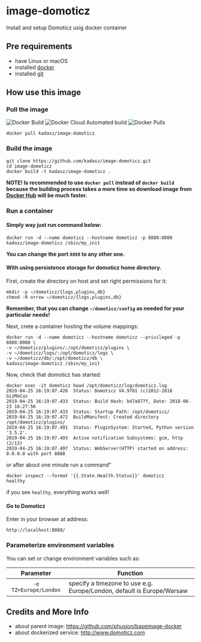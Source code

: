 # image-domoticz
Install and setup Domoticz usig docker container 

## Pre requirements

- have Linux or macOS
- installed [docker][1] 
- installed [git][2]

## How use this image

### Pull the image

![Docker Build](https://img.shields.io/docker/cloud/build/kadasz/image-domoticz.svg) ![Docker Cloud Automated build](https://img.shields.io/docker/cloud/automated/kadasz/image-domoticz.svg) ![Docker Pulls](https://img.shields.io/docker/pulls/kadasz/image-domoticz.svg)


```
docker pull kadasz/image-domoticz
```

### Build the image

```
git clone https://github.com/kadasz/image-domoticz.git
cd image-domoticz
docker build -t kadasz/image-domoticz .
```


__NOTE! Is recommended to use `docker pull` instead of `docker build` because the building process takes a more time so download image from [Docker Hub][3] will be much faster.__

### Run a container
#### Simply way just run command below:

```
docker run -d --name domoticz --hostname domoticz -p 8888:8080 kadasz/image-domoticz /sbin/my_init
```
__You can change the port `8888` to any other one.__

#### With using persistence storage for domoticz home directory.
First, create the directory on host and set right permissions for it:

```
mkdir -p ~/domoticz/{logs,plugins,db}
chmod -R o+rxw ~/domoticz/{logs,plugins,db}
```
__Remember, that you can change `~/domoticz/config` as needed for your particular needs!__

Next, crete a container hosting the volume mappings:

```
docker run -d --name domoticz --hostname domoticz --privileged -p 8888:8080 \
-v ~/domoticz/plugins/:/opt/domoticz/plugins \
-v ~/domoticz/logs/:/opt/domoticz/logs \
-v ~/domoticz/db/:/opt/domoticz/db \
kadasz/image-domoticz /sbin/my_init
```

Now, check that domoticz has started:

```
docker exec -it domoticz head /opt/domoticz/log/domoticz.log
2019-04-25 16:19:07.426  Status: Domoticz V4.9701 (c)2012-2018 GizMoCuz
2019-04-25 16:19:07.433  Status: Build Hash: b47a877f, Date: 2018-06-23 16:27:56
2019-04-25 16:19:07.433  Status: Startup Path: /opt/domoticz/
2019-04-25 16:19:07.472  BuildManifest: Created directory /opt/domoticz/plugins/
2019-04-25 16:19:07.491  Status: PluginSystem: Started, Python version '3.5.2'.
2019-04-25 16:19:07.493  Active notification Subsystems: gcm, http (2/13)
2019-04-25 16:19:07.497  Status: WebServer(HTTP) started on address: 0.0.0.0 with port 8888
```
or after about one minute run a command"

```
docker inspect --format '{{.State.Health.Status}}' domoticz
healthy
```
if you see `healthy`, everything works well!

#### Go to Domoticz
Enter in your browser at address:
```
http://localhost:8888/
```

### Parameterize environment variables
You can set or change environment variables such as:

| Parameter | Function |
| :----: | --- |
| `-e TZ=Europe/London` | specify a timezone to use e.g. Europe/London, default is Europe/Warsaw|

## Credits and More Info
- about parent image: https://github.com/phusion/baseimage-docker
- about dockerized service: http://www.domoticz.com

[1]:https://www.docker.com/get-started
[2]:https://pl.atlassian.com/git/tutorials/install-git
[3]:https://cloud.docker.com/repository/registry-1.docker.io/kadasz/image-domoticz
